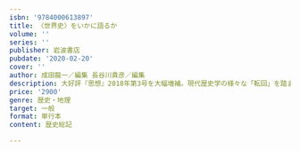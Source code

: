 ```yaml
---
isbn: '9784000613897'
title: 〈世界史〉をいかに語るか
volume: ''
series: ''
publisher: 岩波書店
pubdate: '2020-02-20'
cover: ''
author: 成田龍一／編集 長谷川貴彦／編集
description: 大好評『思想』2018年第3号を大幅増補。現代歴史学の様々な「転回」を踏まえ、歴史叙述のあり方を問い直す
price: '2900'
genre: 歴史・地理
target: 一般
format: 単行本
content: 歴史総記

---
```

